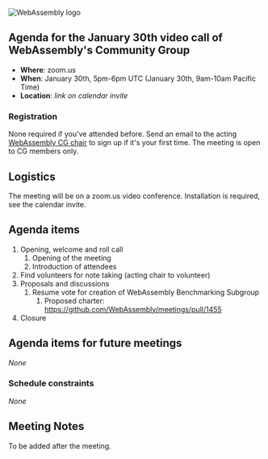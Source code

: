 ![WebAssembly logo](/images/WebAssembly.png)

## Agenda for the January 30th video call of WebAssembly's Community Group

- **Where**: zoom.us
- **When**: January 30th, 5pm-6pm UTC (January 30th, 9am-10am Pacific Time)
- **Location**: *link on calendar invite*

### Registration

None required if you've attended before. Send an email to the acting [WebAssembly CG chair](mailto:webassembly-cg-chair@chromium.org)
to sign up if it's your first time. The meeting is open to CG members only.

## Logistics

The meeting will be on a zoom.us video conference.
Installation is required, see the calendar invite.

## Agenda items

1. Opening, welcome and roll call
    1. Opening of the meeting
    1. Introduction of attendees
1. Find volunteers for note taking (acting chair to volunteer)
1. Proposals and discussions
    1. Resume vote for creation of WebAssembly Benchmarking Subgroup
        1. Proposed charter: https://github.com/WebAssembly/meetings/pull/1455
1. Closure

## Agenda items for future meetings

*None*

### Schedule constraints

*None*

## Meeting Notes

To be added after the meeting.
